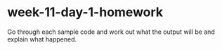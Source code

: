 # week-11-day-1-homework

Go through each sample code and work out what the output will be and explain what happened.
